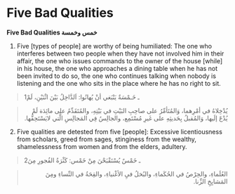 Five Bad Qualities
==================

**Five Bad Qualities خمس وخمسة**

1. Five [types of people] are worthy of being humiliated: The one who
interferes between two people when they have not involved him in their
affair, the one who issues commands to the owner of the house [while] in
his house, the one who approaches a dining table when he has not been
invited to do so, the one who continues talking when nobody is listening
and the one who sits in the place where he has no right to sit.

> 1ـ خَـمْسَةٌ يَنْبَغي أنْ يُهانُوا: اَلدَّاخِلُ بَيْنَ اثْنَيْنِ، لَمْ
<blockquote dir="rtl">
  <p>
يُدْخِلاهُ في أمْرِهما، وَالمُتَأمِّرُ على صاحِبِ البَيْتِ في
بَيْتِهِ، والمُتَقَدِّمُ على مائِدَة لَمْ يُدْعَ إلَيها، وَالمُقبلُ
بِحَديثِهِ على غَيرِ مُسْتَمِع، والجالِسُ فِي المَجالِسِ الَّتي
لايَسْتَحِقُّها.
  </p>
</blockquote>

2. Five qualities are detested from five [people]: Excessive
licentiousness from scholars, greed from sages, stinginess from the
wealthy, shamelessness from women and from the elders, adultery.

> 2ـ خَمْسٌ يُسْتَقْبَحْنَ مِنْ خَمْس: كَثْرَةُ الفُجورِ مِنَ
<blockquote dir="rtl">
  <p>
العُلَماءِ، والحِرْصُ في الحُكَماءِ، والبُخلُ فيِ الأغْنياءِ،
والقِحَةُ في النِّساءِ ومِنَ المَشايِخِ الزِّنا.
  </p>
</blockquote>


